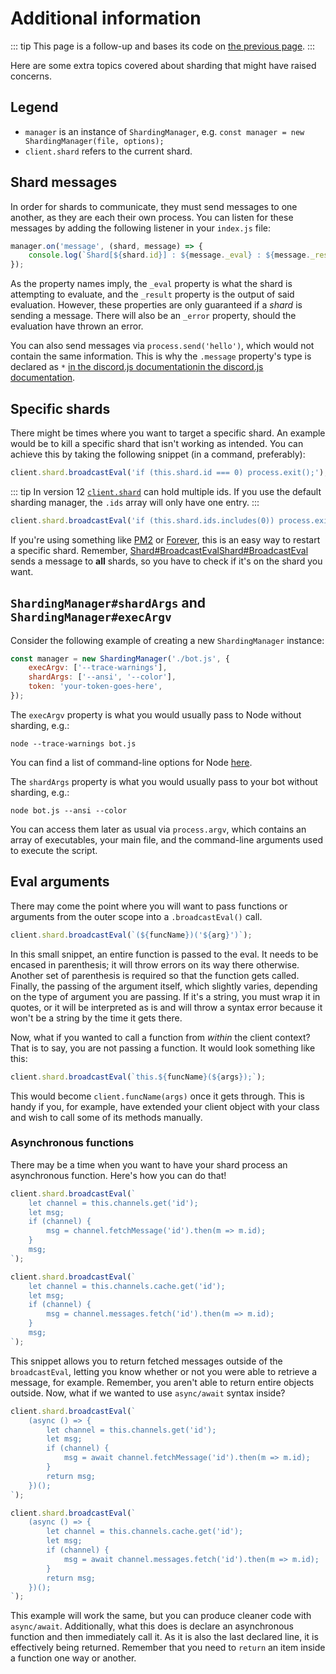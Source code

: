 # Additional information

::: tip
This page is a follow-up and bases its code on [the previous page](/sharding/).
:::

Here are some extra topics covered about sharding that might have raised concerns.

## Legend

* `manager` is an instance of `ShardingManager`, e.g. `const manager = new ShardingManager(file, options);`
* `client.shard` refers to the current shard.

## Shard messages

In order for shards to communicate, they must send messages to one another, as they are each their own process. You can listen for these messages by adding the following listener in your `index.js` file:

```js
manager.on('message', (shard, message) => {
	console.log(`Shard[${shard.id}] : ${message._eval} : ${message._result}`);
});
```

As the property names imply, the `_eval` property is what the shard is attempting to evaluate, and the `_result` property is the output of said evaluation. However, these properties are only guaranteed if a _shard_ is sending a message. There will also be an `_error` property, should the evaluation have thrown an error.

You can also send messages via `process.send('hello')`, which would not contain the same information. This is why the `.message` property's type is declared as `*` <branch version="11.x" inline>[in the discord.js documentation](https://discord.js.org/#/docs/main/v11/class/Shard?scrollTo=e-message)</branch><branch version="12.x" inline>[in the discord.js documentation](https://discord.js.org/#/docs/main/stable/class/Shard?scrollTo=e-message)</branch>.

## Specific shards

There might be times where you want to target a specific shard. An example would be to kill a specific shard that isn't working as intended. You can achieve this by taking the following snippet (in a command, preferably):

<branch version="11.x">

```js
client.shard.broadcastEval('if (this.shard.id === 0) process.exit();');
```

</branch>
<branch version="12.x">

::: tip
In version 12 [`client.shard`](https://discord.js.org/#/docs/main/stable/class/ShardClientUtil?scrollTo=ids) can hold multiple ids. If you use the default sharding manager, the `.ids` array will only have one entry.
:::

```js
client.shard.broadcastEval('if (this.shard.ids.includes(0)) process.exit();');
```

</branch>

If you're using something like [PM2](http://pm2.keymetrics.io/) or [Forever](https://github.com/foreverjs/forever), this is an easy way to restart a specific shard. Remember, <branch version="11.x" inline>[Shard#BroadcastEval](https://discord.js.org/#/docs/main/v11/class/ShardClientUtil?scrollTo=broadcastEval)</branch><branch version="12.x" inline>[Shard#BroadcastEval](https://discord.js.org/#/docs/main/stable/class/ShardClientUtil?scrollTo=broadcastEval)</branch> sends a message to **all** shards, so you have to check if it's on the shard you want.

## `ShardingManager#shardArgs` and `ShardingManager#execArgv`

Consider the following example of creating a new `ShardingManager` instance:

```js
const manager = new ShardingManager('./bot.js', {
	execArgv: ['--trace-warnings'],
	shardArgs: ['--ansi', '--color'],
	token: 'your-token-goes-here',
});
```

The `execArgv` property is what you would usually pass to Node without sharding, e.g.:

```
node --trace-warnings bot.js
```

You can find a list of command-line options for Node [here](https://nodejs.org/api/cli.html).

The `shardArgs` property is what you would usually pass to your bot without sharding, e.g.:

```
node bot.js --ansi --color
```

You can access them later as usual via `process.argv`, which contains an array of executables, your main file, and the command-line arguments used to execute the script.

## Eval arguments

There may come the point where you will want to pass functions or arguments from the outer scope into a `.broadcastEval()` call.

```js
client.shard.broadcastEval(`(${funcName})('${arg}')`);
```

In this small snippet, an entire function is passed to the eval. It needs to be encased in parenthesis; it will throw errors on its way there otherwise. Another set of parenthesis is required so that the function gets called. Finally, the passing of the argument itself, which slightly varies, depending on the type of argument you are passing. If it's a string, you must wrap it in quotes, or it will be interpreted as is and will throw a syntax error because it won't be a string by the time it gets there.

Now, what if you wanted to call a function from *within* the client context? That is to say, you are not passing a function. It would look something like this:

```js
client.shard.broadcastEval(`this.${funcName}(${args});`);
```

This would become `client.funcName(args)` once it gets through. This is handy if you, for example, have extended your client object with your class and wish to call some of its methods manually.

### Asynchronous functions

There may be a time when you want to have your shard process an asynchronous function. Here's how you can do that!

<branch version="11.x">

```js
client.shard.broadcastEval(`
	let channel = this.channels.get('id');
	let msg;
	if (channel) {
		msg = channel.fetchMessage('id').then(m => m.id);
	}
	msg;
`);
```

</branch>
<branch version="12.x">

```js
client.shard.broadcastEval(`
	let channel = this.channels.cache.get('id');
	let msg;
	if (channel) {
		msg = channel.messages.fetch('id').then(m => m.id);
	}
	msg;
`);
```

</branch>

This snippet allows you to return fetched messages outside of the `broadcastEval`, letting you know whether or not you were able to retrieve a message, for example. Remember, you aren't able to return entire objects outside. Now, what if we wanted to use `async/await` syntax inside?

<branch version="11.x">

```js
client.shard.broadcastEval(`
	(async () => {
		let channel = this.channels.get('id');
		let msg;
		if (channel) {
			msg = await channel.fetchMessage('id').then(m => m.id);
		}
		return msg;
	})();
`);
```

</branch>
<branch version="12.x">

```js
client.shard.broadcastEval(`
	(async () => {
		let channel = this.channels.cache.get('id');
		let msg;
		if (channel) {
			msg = await channel.messages.fetch('id').then(m => m.id);
		}
		return msg;
	})();
`);
```

</branch>

This example will work the same, but you can produce cleaner code with `async/await`. Additionally, what this does is declare an asynchronous function and then immediately call it. As it is also the last declared line, it is effectively being returned. Remember that you need to `return` an item inside a function one way or another.
